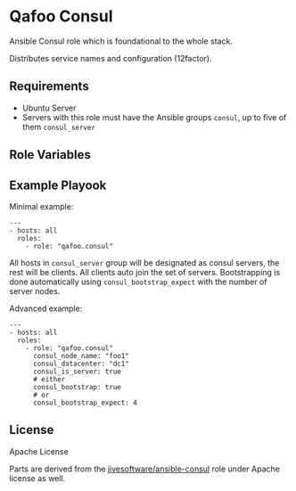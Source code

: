 Qafoo Consul
============

Ansible Consul role which is foundational to the whole stack.

Distributes service names and configuration (12factor).

Requirements
------------

- Ubuntu Server
- Servers with this role must have the Ansible groups `consul`, up to five of them `consul_server`

Role Variables
--------------

Example Playook
---------------

Minimal example:

    ---
    - hosts: all
      roles:
        - role: "qafoo.consul"

All hosts in ``consul_server`` group will be designated as consul servers, the
rest will be clients. All clients auto join the set of servers. Bootstrapping
is done automatically using ``consul_bootstrap_expect`` with the number of
server nodes.

Advanced example:

    ---
    - hosts: all
      roles:
        - role: "qafoo.consul"
          consul_node_name: "foo1"
          consul_datacenter: "dc1"
          consul_is_server: true
          # either
          consul_bootstrap: true
          # or
          consul_bootstrap_expect: 4

License
-------

Apache License

Parts are derived from the [jivesoftware/ansible-consul](https://github.com/jivesoftware/ansible-consul) role under Apache license as well.
